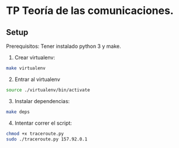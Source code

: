 # TP Teoría de las comunicaciones.

## Setup
Prerequisitos: Tener instalado python 3 y make.
1. Crear virtualenv: 
```bash
make virtualenv
```
2. Entrar al virtualenv
```bash
source ./virtualenv/bin/activate
```
3. Instalar dependencias:
```bash
make deps
```
4. Intentar correr el script:
```bash
chmod +x traceroute.py
sudo ./traceroute.py 157.92.0.1
```
